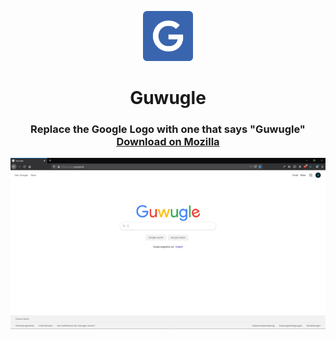 <p align="center">
      <img src="assets/icon.png" width="80">
  <h1 align="center">
    Guwugle
  </h1>
</p>


<h3 align="center">
  Replace the Google Logo with one that says "Guwugle"
  <br>
  <a href="https://addons.mozilla.org/de/firefox/addon/guwugle/">Download on Mozilla</a>
</h3>

<p align="center">
    <img src="assets/screenshot.png">
</p>